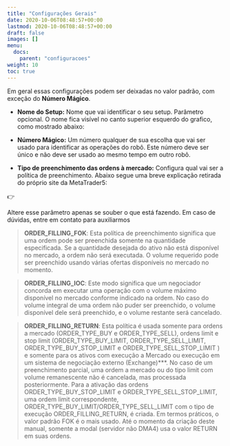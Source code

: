```yaml
---
title: "Configurações Gerais"
date: 2020-10-06T08:48:57+00:00
lastmod: 2020-10-06T08:48:57+00:00
draft: false
images: []
menu:
  docs:
    parent: "configuracoes"
weight: 10
toc: true
---
```


Em geral essas configurações podem ser deixadas no valor padrão, com exceção do **Número Mágico**.

- **Nome do Setup:** Nome que vai identificar o seu setup. Parâmetro opcional. O nome fica visível no canto superior esquerdo do grafico, como mostrado abaixo:

- **Número Mágico:** Um número qualquer de sua escolha que vai ser usado para identificar as operações do robô. Este número deve ser único e não deve ser usado ao mesmo tempo em outro robô.

- **Tipo de preenchimento das ordens à mercado:** Configura qual vai ser a política de preenchimento. Abaixo segue uma breve explicação retirada do próprio site da MetaTrader5:

<div class="alert alert-warning d-flex" role="alert">
    <div class="flex-shrink-1 alert-icon">👉</div>
    <p>Altere esse parâmetro apenas se souber o que está fazendo. Em caso de dúvidas, entre em contato para auxiliarmos</p>
</div>

> **ORDER_FILLING_FOK**: Esta política de preenchimento significa que uma ordem pode ser preenchida somente na quantidade especificada. Se a quantidade desejada do ativo não está disponível no mercado, a ordem não será executada. O volume requerido pode ser preenchido usando várias ofertas disponíveis no mercado no momento.


> **ORDER_FILLING_IOC**: Este modo significa que um negociador concorda em executar uma operação com o volume máximo disponível no mercado conforme indicado na ordem. No caso do volume integral de uma ordem não puder ser preenchido, o volume disponível dele será preenchido, e o volume restante será cancelado.

> **ORDER_FILLING_RETURN**: Esta política é usada somente para ordens a mercado (ORDER_TYPE_BUY e ORDER_TYPE_SELL), ordens limit e stop limit (ORDER_TYPE_BUY_LIMIT, ORDER_TYPE_SELL_LIMIT, ORDER_TYPE_BUY_STOP_LIMIT e ORDER_TYPE_SELL_STOP_LIMIT ) e somente para os ativos com execução a Mercado ou execução em um sistema de negociação externo (Exchange)***. No caso de um preenchimento parcial, uma ordem a mercado ou do tipo limit com volume remanescente não é cancelada, mas processada posteriormente.
Para a ativação das ordens ORDER_TYPE_BUY_STOP_LIMIT e ORDER_TYPE_SELL_STOP_LIMIT, uma ordem limit correspondente, ORDER_TYPE_BUY_LIMIT/ORDER_TYPE_SELL_LIMIT com o tipo de execução ORDER_FILLING_RETURN, é criada.
Em termos práticos, o valor padrão FOK é o mais usado. Até o momento da criação deste manual, somente a modal (servidor não DMA4) usa o valor RETURN em suas ordens.